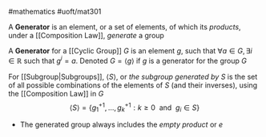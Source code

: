 #mathematics 
#uoft/mat301 

A **Generator** is an element, or a set of elements, of which its *products*, under a [[Composition Law]], *generate* a group

A **Generator** for a [[Cyclic Group]] $G$ is an element $g$, such that $\forall a\in G, \exists i\in \mathbb{R}$ such that $g^{i}=a$. Denoted $G= \langle g\rangle$ if $g$ is a generator for the group $G$

For [[Subgroup|Subgroups]], $\langle S\rangle$, or *the subgroup generated by $S$* is the set of all possible combinations of the elements of $S$ (and their inverses), using the [[Composition Law]] in $G$
$$\langle S\rangle = \{g_{1}^{+1},...,g_{k}^{+1}:k\geq 0 \ \text{ and } \ g_{i}\in S\}$$
- The generated group always includes the *empty product* or $e$